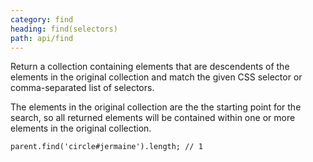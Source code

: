 ```yaml
---
category: find
heading: find(selectors)
path: api/find
---
```


Return a collection containing elements that are descendents of the elements in the original collection and match the given CSS selector or comma-separated list of selectors.

The elements in the original collection are the the starting point for the search, so all returned elements will be contained within one or more elements in the original collection.

    parent.find('circle#jermaine').length; // 1
